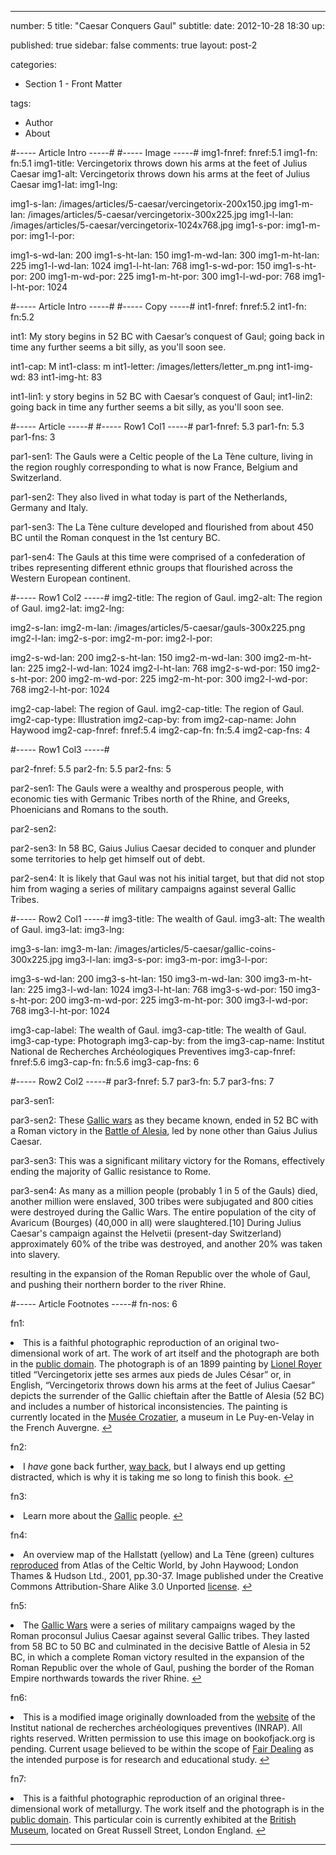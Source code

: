 ---

number: 5
title: "Caesar Conquers Gaul"
subtitle: 
date: 2012-10-28 18:30
up:

published: true
sidebar: false
comments: true
layout: post-2

categories:
- Section 1 - Front Matter

tags:
- Author
- About


#----- Article Intro -----#
#----- Image -----#
img1-fnref: fnref:5.1
img1-fn: fn:5.1
img1-title: Vercingetorix throws down his arms at the feet of Julius Caesar
img1-alt: Vercingetorix throws down his arms at the feet of Julius Caesar
img1-lat: 
img1-lng: 

img1-s-lan: /images/articles/5-caesar/vercingetorix-200x150.jpg
img1-m-lan: /images/articles/5-caesar/vercingetorix-300x225.jpg
img1-l-lan: /images/articles/5-caesar/vercingetorix-1024x768.jpg
img1-s-por:
img1-m-por:	
img1-l-por:

img1-s-wd-lan: 200
img1-s-ht-lan: 150
img1-m-wd-lan: 300
img1-m-ht-lan: 225
img1-l-wd-lan: 1024
img1-l-ht-lan: 768
img1-s-wd-por: 150
img1-s-ht-por: 200
img1-m-wd-por: 225
img1-m-ht-por: 300
img1-l-wd-por: 768
img1-l-ht-por: 1024


#----- Article Intro -----#
#----- Copy -----#
int1-fnref: fnref:5.2
int1-fn: fn:5.2

int1: My story begins in 52 BC with Caesar&rsquo;s conquest of Gaul; going back in time any further seems a bit silly, as you'll soon see.

int1-cap: M
int1-class: m
int1-letter: /images/letters/letter_m.png
int1-img-wd: 83
int1-img-ht: 83

int1-lin1: y story begins in 52 BC with Caesar&rsquo;s conquest of Gaul;
int1-lin2: going back in time any further seems a bit silly, as you'll soon see.


#----- Article -----#
#----- Row1 Col1 -----#
par1-fnref: 5.3
par1-fn: 5.3
par1-fns: 3 

par1-sen1: The Gauls were a Celtic people of the La Tène culture, living in the region roughly corresponding to what is now France, Belgium and Switzerland.

par1-sen2: They also lived in what today is part of the Netherlands, Germany and Italy.

par1-sen3: The La Tène culture developed and flourished from about 450 BC until the Roman conquest in the 1st century BC. 

par1-sen4: The Gauls at this time were comprised of a confederation of tribes representing different ethnic groups that flourished across the Western European continent.

#----- Row1 Col2 -----#
img2-title: The region of Gaul.
img2-alt: The region of Gaul.
img2-lat:
img2-lng:

img2-s-lan:
img2-m-lan: /images/articles/5-caesar/gauls-300x225.png
img2-l-lan:
img2-s-por:
img2-m-por: 
img2-l-por:

img2-s-wd-lan: 200
img2-s-ht-lan: 150
img2-m-wd-lan: 300
img2-m-ht-lan: 225
img2-l-wd-lan: 1024
img2-l-ht-lan: 768
img2-s-wd-por: 150
img2-s-ht-por: 200
img2-m-wd-por: 225
img2-m-ht-por: 300
img2-l-wd-por: 768
img2-l-ht-por: 1024

img2-cap-label: The region of Gaul.
img2-cap-title: The region of Gaul.
img2-cap-type: Illustration
img2-cap-by: from
img2-cap-name: John Haywood
img2-cap-fnref: fnref:5.4
img2-cap-fn: fn:5.4
img2-cap-fns: 4


#----- Row1 Col3 -----#

par2-fnref: 5.5
par2-fn: 5.5
par2-fns: 5

par2-sen1: The Gauls were a wealthy and prosperous people, with economic ties with Germanic Tribes north of the Rhine, and Greeks, Phoenicians and Romans to the south.

par2-sen2: 

par2-sen3: In 58 BC, Gaius Julius Caesar decided to conquer and plunder some territories to help get himself out of debt.

par2-sen4: It is likely that Gaul was not his initial target, but that did not stop him from waging a series of military campaigns against several Gallic Tribes.


#----- Row2 Col1 -----#
img3-title: The wealth of Gaul.
img3-alt: The wealth of Gaul.
img3-lat:
img3-lng:

img3-s-lan:
img3-m-lan: /images/articles/5-caesar/gallic-coins-300x225.jpg
img3-l-lan:
img3-s-por:
img3-m-por:
img3-l-por:

img3-s-wd-lan: 200
img3-s-ht-lan: 150
img3-m-wd-lan: 300
img3-m-ht-lan: 225
img3-l-wd-lan: 1024
img3-l-ht-lan: 768
img3-s-wd-por: 150
img3-s-ht-por: 200
img3-m-wd-por: 225
img3-m-ht-por: 300
img3-l-wd-por: 768
img3-l-ht-por: 1024

img3-cap-label: The wealth of Gaul.
img3-cap-title: The wealth of Gaul.
img3-cap-type: Photograph
img3-cap-by: from the
img3-cap-name: Institut National de Recherches Archéologiques Preventives
img3-cap-fnref: fnref:5.6
img3-cap-fn: fn:5.6
img3-cap-fns: 6


#----- Row2 Col2 -----#
par3-fnref: 5.7
par3-fn: 5.7
par3-fns: 7

par3-sen1:


par3-sen2: These <a href="http://en.wikipedia.org/wiki/Gallic_wars" title="Gallic Wars">Gallic wars</a> as they became known, ended in 52 BC with a Roman victory in the <a href="http://en.wikipedia.org/wiki/Battle_of_Alesia" title="Battle of Alesia">Battle of Alesia</a>, led by none other than Gaius Julius Caesar.

par3-sen3: This was a significant military victory for the Romans, effectively ending the majority of Gallic resistance to Rome. 



par3-sen4: As many as a million people (probably 1 in 5 of the Gauls) died, another million were enslaved, 300 tribes were subjugated and 800 cities were destroyed during the Gallic Wars. The entire population of the city of Avaricum (Bourges) (40,000 in all) were slaughtered.[10] During Julius Caesar's campaign against the Helvetii (present-day Switzerland) approximately 60% of the tribe was destroyed, and another 20% was taken into slavery.

 resulting in the expansion of the Roman Republic over the whole of Gaul, and pushing their northern border to the river Rhine.

#----- Article Footnotes -----#
fn-nos: 6

fn1: <li id="fn:5.1">This is a faithful photographic reproduction of an original two-dimensional work of art. The work of art itself and the photograph are both in the <a href="http://en.wikipedia.org/wiki/File:Siege-alesia-vercingetorix-jules-cesar.jpg" title="Public Domain">public domain</a>. The photograph is of an 1899 painting by <a href="http://en.wikipedia.org/wiki/Lionel_Royer" title="Lionel Royer">Lionel Royer</a> titled &ldquo;Vercingetorix jette ses armes aux pieds de Jules César&rdquo; or, in English, &ldquo;Vercingetorix throws down his arms at the feet of Julius Caesar&rdquo; depicts the surrender of the Gallic chieftain after the Battle of Alesia &#40;52 BC&#41; and includes a number of historical inconsistencies. The painting is currently located in the <a href="http://www.lepuyenvelay.fr/culture-et-patrimoine/musee-n15.html" title="Musée Crozatier">Musée Crozatier</a>, a museum in Le Puy-en-Velay in the French Auvergne. <a href="#fnref:5.1">&#8617;</a></li>

fn2: <li id="fn:5.2">I <em>have</em> gone back further, <a href="http://www.historyofinformation.com/index.php" title="History of Information">way back</a>, but I always end up getting distracted, which is why it is taking me so long to finish this book. <a href="#fnref:5.2">&#8617;</a></li>

fn3: <li id="fn:5.3">Learn more about the <a href="http://en.wikipedia.org/wiki/Gauls">Gallic</a> people. <a href="#fnref:5.3">&#8617;</a></li>

fn4: <li id="fn:5.4">An overview map of the Hallstatt (yellow) and La Tène (green) cultures <a href="http://en.wikipedia.org/wiki/File:Hallstatt_LaTene.png">reproduced</a> from Atlas of the Celtic World, by John Haywood; London Thames & Hudson Ltd., 2001, pp.30-37. Image published under the Creative Commons Attribution-Share Alike 3.0 Unported <a href="http://creativecommons.org/licenses/by-sa/3.0/deed.en">license</a>. <a href="#fnref:5.4">&#8617;</a></li>

fn5: <li id="fn:5.5">The <a href="http://en.wikipedia.org/wiki/Gallic_wars" title="Gallic Wars">Gallic Wars</a> were a series of military campaigns waged by the Roman proconsul Julius Caesar against several Gallic tribes. They lasted from 58 BC to 50 BC and culminated in the decisive Battle of Alesia in 52 BC, in which a complete Roman victory resulted in the expansion of the Roman Republic over the whole of Gaul, pushing the border of the Roman Empire northwards towards the river Rhine. <a href="#fnref:5.5">&#8617;</a></li>

fn6: <li id="fn:5.6">This is a modified image originally downloaded from the <a href="http://www.inrap.fr/preventive-archaeology/Press-release/Last-press-release/2012-2010/p-15402-lg1-An-aristocratic-site-in-Bassing-between-independent-Gaul-and-the-Roman-conquest.htm">website</a> of the Institut national de recherches archéologiques preventives (INRAP).  All rights reserved. Written permission to use this image on bookofjack.org is pending. Current usage believed to be within the scope of <a href="http://en.wikipedia.org/wiki/Fair_dealing#Canada">Fair Dealing</a> as the intended purpose is for research and educational study. <a href="#fnref:5.6">&#8617;</a></li>

fn7: <li id="fn:5.7">This is a faithful photographic reproduction of an original three-dimensional work of metallurgy. The work itself and the photograph is in the <a href="http://en.wikipedia.org/wiki/File:RomanSilverDenariusWithHeadOfCaptiveGaul48BCE.jpg" title="Public Domain" target="_blank">public domain</a>. This particular coin is currently exhibited at the <a href="http://www.britishmuseum.org/" target="_blank" title="The British Museum">British Museum</a>, located on Great Russell Street, London England. <a href="#fnref:5.6">&#8617;</a></li>

---